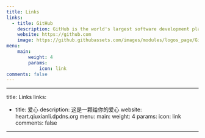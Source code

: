 ```yaml
---
title: Links
links:
  - title: GitHub
    description: GitHub is the world's largest software development platform.
    website: https://github.com
    image: https://github.githubassets.com/images/modules/logos_page/GitHub-Mark.png
menu:
    main: 
        weight: 4
        params:
            icon: link
comments: false
---
```



---
title: Links
links:
  - title: 爱心
    description: 这是一颗给你的爱心
    website: heart.qiuxianli.dpdns.org
menu:
    main: 
        weight: 4
        params:
            icon: link
comments: false
---
